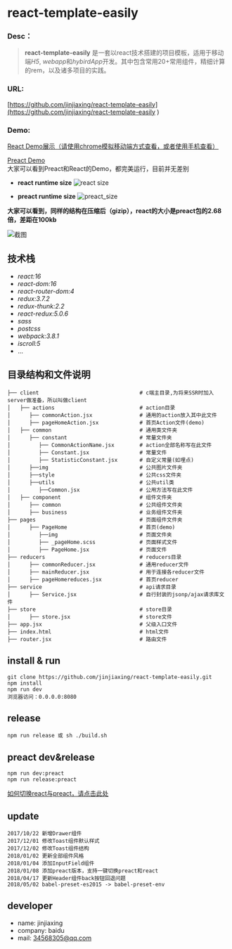 react-template-easily
===


### Desc：
>**react-template-easily** 是一套以react技术搭建的项目模板，适用于移动端*H5*, *webapp*和*hybirdApp*开发。其中包含常用20+常用组件，精细计算的rem，以及诸多项目的实践。

### URL:
[https://github.com/jinjiaxing/react-template-easily](https://github.com/jinjiaxing/react-template-easily  )

### Demo:
[React Demo展示（请使用chrome模拟移动端方式查看，或者使用手机查看）](https://jinjiaxing.github.io/react-template-easily/demo/component/index.html#/test) 

[Preact Demo](https://jinjiaxing.github.io/react-template-easily/demo/preact/index.html#/test)    
大家可以看到Preact和React的Demo，都完美运行，目前并无差别 

- **react runtime size**
![react size](http://wx3.sinaimg.cn/mw690/dc462c65ly1fncnyzb1fmj21ac07idhs.jpg) 

- **preact runtime size**
![preact_size](http://wx4.sinaimg.cn/mw690/dc462c65ly1fncnyyu50tj21ag08040k.jpg) 
 
**大家可以看到，同样的结构在压缩后（gizip），react的大小是preact包的2.68倍，差距在100kb**



![截图](http://wx4.sinaimg.cn/mw690/dc462c65ly1fn2iivrwysg20ab0i5qj0.gif)

## 技术栈 ##
* _react:16_
* _react-dom:16_
* _react-router-dom:4_
* _redux:3.7.2_
* _redux-thunk:2.2_
* _react-redux:5.0.6_
* _sass_
* _postcss_
* _webpack:3.8.1_
* _iscroll:5_
* ...

	
## 目录结构和文件说明 ##
	├── client                                # c端主目录,为将来SSR时加入server做准备，所以叫做client
	│   ├── actions                           # action目录
	│      ├── commonAction.jsx               # 通用的action放入其中此文件
	│      ├── pageHomeAction.jsx             # 首页Action文件(demo)  
	│   ├── common                            # 通用类文件夹
	│      ├── constant                       # 常量文件夹
	│         ├── CommonActionName.jsx        # action全部名称写在此文件
	│         ├── Constant.jsx                # 常量文件
	│         ├── StatisticConstant.jsx       # 自定义常量(如埋点)
	│      ├──img                             # 公共图片文件夹
	│      ├──style                           # 公共css文件夹
	│      ├──utils                           # 公共util类
	│         ├──Common.jsx                   # 公用方法写在此文件 
	│   ├── component                         # 组件文件夹
	│      ├── common                         # 公共组件文件夹
	│      ├── business                       # 业务组件文件夹  
	├── pages                                 # 页面组件文件夹
	│      ├── PageHome                       # 首页(demo)
	│         ├──img                          # 页面文件夹
	│         ├── _pageHome.scss              # 页面样式文件
	│         ├── PageHome.jsx                # 页面文件  
	├── reducers                              # reducers目录
	│      ├── commonReducer.jsx              # 通用reducer文件
	│      ├── mainReducer.jsx                # 用于连接各reducer文件
	│      ├── pageHomereduces.jsx            # 首页reducer  
	├── service                               # api请求目录
	│      ├── Service.jsx                    # 自行封装的jsonp/ajax请求库文件  
	├── store                                 # store目录
	│      ├── store.jsx                      # store文件 
	├── app.jsx                               # 父级入口文件
	├── index.html                            # html文件
	├── router.jsx                            # 路由文件
	
			
	
	

## install & run ##

	git clone https://github.com/jinjiaxing/react-template-easily.git
	npm install
	npm run dev
	浏览器访问：0.0.0.0:8080
	

## release ##
	npm run release 或 sh ./build.sh 
	
## preact dev&release ## 
	npm run dev:preact
	npm run release:preact
[如何切换react与preact，请点击此处](https://github.com/jinjiaxing/react-template-easily/issues/10) 
	
## update ##
	2017/10/22 新增Drawer组件
	2017/12/01 修改Toast组件默认样式
	2017/12/02 修改Toast组件结构
	2018/01/02 更新全部组件风格
	2018/01/04 添加InputField组件
	2018/01/08 添加preact版本，支持一键切换preact和react
	2018/04/17 更新Header组件back按钮回退问题
	2018/05/02 babel-preset-es2015 -> babel-preset-env


## developer ##
* name: jinjiaxing
* company: baidu
* mail: 34568305@qq.com





